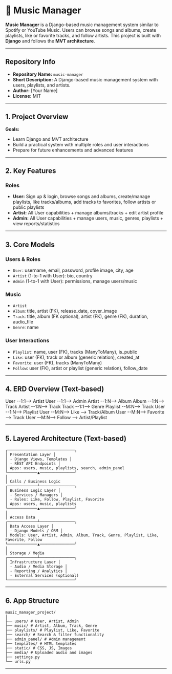 # 🎵 Music Manager

**Music Manager** is a Django-based music management system similar to Spotify or YouTube Music. Users can browse songs and albums, create playlists, like or favorite tracks, and follow artists. This project is built with **Django** and follows the **MVT architecture**.

---

## Repository Info

- **Repository Name:** `music-manager`  
- **Short Description:** A Django-based music management system with users, playlists, and artists.  
- **Author:** [Your Name]  
- **License:** MIT

---

## 1. Project Overview

**Goals:**
- Learn Django and MVT architecture
- Build a practical system with multiple roles and user interactions
- Prepare for future enhancements and advanced features

---

## 2. Key Features

### Roles
- **User:** Sign up & login, browse songs and albums, create/manage playlists, like tracks/albums, add tracks to favorites, follow artists or public playlists  
- **Artist:** All User capabilities + manage albums/tracks + edit artist profile  
- **Admin:** All User capabilities + manage users, music, genres, playlists + view reports/statistics

---

## 3. Core Models

### Users & Roles
- `User`: username, email, password, profile image, city, age  
- `Artist` (1-to-1 with User): bio, country  
- `Admin` (1-to-1 with User): permissions, manage users/music  

### Music
- `Artist`  
- `Album`: title, artist (FK), release_date, cover_image  
- `Track`: title, album (FK optional), artist (FK), genre (FK), duration, audio_file  
- `Genre`: name  

### User Interactions
- `Playlist`: name, user (FK), tracks (ManyToMany), is_public  
- `Like`: user (FK), track or album (generic relation), created_at  
- `Favorite`: user (FK), tracks (ManyToMany)  
- `Follow`: user (FK), artist or playlist (generic relation), follow_date  

---

## 4. ERD Overview (Text-based)

User --1:1--> Artist
User --1:1--> Admin
Artist --1:N--> Album
Album --1:N--> Track
Artist --1:N--> Track
Track --1:1--> Genre
Playlist --M:N--> Track
User --1:N--> Playlist
User --M:N--> Like --> Track/Album
User --M:N--> Favorite --> Track
User --M:N--> Follow --> Artist/Playlist

---

## 5. Layered Architecture (Text-based)
```
┌─────────────────────────────┐
│ Presentation Layer │
│ - Django Views, Templates │
│ - REST API Endpoints │
│ Apps: users, music, playlists, search, admin_panel
└─────────────▲───────────────┘
│
│ Calls / Business Logic
┌─────────────┴───────────────┐
│ Business Logic Layer │
│ - Services / Managers │
│ - Rules: Like, Follow, Playlist, Favorite
│ Apps: users, music, playlists
└─────────────▲───────────────┘
│
│ Access Data
┌─────────────┴───────────────┐
│ Data Access Layer │
│ - Django Models / ORM │
│ Models: User, Artist, Admin, Album, Track, Genre, Playlist, Like, Favorite, Follow
└─────────────▲───────────────┘
│
│ Storage / Media
┌─────────────┴───────────────┐
│ Infrastructure Layer │
│ - Audio / Media Storage │
│ - Reporting / Analytics │
│ - External Services (optional)
└─────────────────────────────┘
```
---

## 6. App Structure
```
music_manager_project/
│
├── users/ # User, Artist, Admin
├── music/ # Artist, Album, Track, Genre
├── playlists/ # Playlist, Like, Favorite
├── search/ # Search & filter functionality
├── admin_panel/ # Admin management
├── templates/ # HTML templates
├── static/ # CSS, JS, Images
├── media/ # Uploaded audio and images
├── settings.py
└── urls.py
```

---